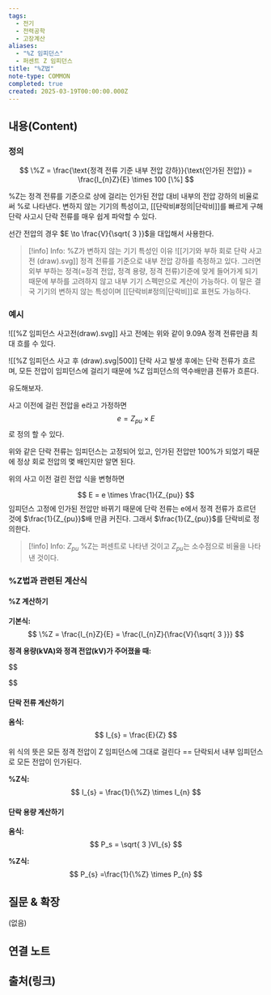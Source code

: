 ```yaml
---
tags:
  - 전기
  - 전력공학
  - 고장계산
aliases:
  - "%Z 임피던스"
  - 퍼센트 Z 임피던스
title: "%Z법"
note-type: COMMON
completed: true
created: 2025-03-19T00:00:00.000Z
---
```


## 내용(Content)

### 정의

$$
\%Z = \frac{\text{정격 전류 기준 내부 전압 강하}}{\text{인가된 전압}} = \frac{I_{n}Z}{E} \times 100 [\%]
$$

%Z는 정격 전류를 기준으로 상에 걸리는 인가된 전압 대비 내부의 전압 강하의 비율로써 %로 나타낸다. 변하지 않는 기기의 특성이고, [[단락비#정의|단락비]]를 빠르게 구해 단락 사고시 단락 전류를 매우 쉽게 파악할 수 있다.

선간 전압의 경우 $E \to \frac{V}{\sqrt{ 3 }}$을 대입해서 사용한다.

>[!info] Info: %Z가 변하지 않는 기기 특성인 이유
>![[기기와 부하 회로 단락 사고 전 (draw).svg]]
>정격 전류를 기준으로 내부 전압 강하를 측정하고 있다. 그러면 외부 부하는 정격(=정격 전압, 정격 용량, 정격 전류)기준에 맞게  들어가게 되기 때문에 부하를 고려하지 않고 내부 기기 스펙만으로 계산이 가능하다. 이 말은 결국 기기의 변하지 않는 특성이며 [[단락비#정의|단락비]]로 표현도 가능하다.

### 예시

![[%Z 임피던스 사고전(draw).svg]]
사고 전에는 위와 같이 9.09A 정격 전류만큼 최대 흐를 수 있다.

![[%Z 임피던스 사고 후 (draw).svg|500]]
단락 사고 발생 후에는 단락 전류가 흐르며, 모든 전압이 임피던스에 걸리기 때문에 %Z 임피던스의 역수배만큼 전류가 흐른다.

유도해보자.

사고 이전에 걸린 전압을 e라고 가정하면
$$
e = Z_{pu} \times E
$$
로 정의 할 수 있다.

위와 같은 단락 전류는 임피던스는 고정되어 있고, 인가된 전압만 100%가 되었기 때문에 정상 회로 전압의 몇 배인지만 알면 된다.

위의 사고 이전 걸린 전압 식을 변형하면

$$
E = e \times \frac{1}{Z_{pu}}
$$
임피던스 고정에 인가된 전압만 바뀌기 때문에 단락 전류는 e에서 정격 전류가 흐르던 것에 $\frac{1}{Z_{pu}}$배 만큼 커진다. 그래서 $\frac{1}{Z_{pu}}$를 단락비로 정의한다.

>[!info] Info: $Z_{pu}$
>%Z는 퍼센트로 나타낸 것이고 $Z_{pu}$는 소수점으로 비율을 나타낸 것이다.

### %Z법과 관련된 계산식

#### %Z 계산하기

**기본식:**
$$
\%Z = \frac{I_{n}Z}{E} = \frac{I_{n}Z}{\frac{V}{\sqrt{ 3 }}}
$$

**정격 용량(kVA)와 정격 전압(kV)가 주어졌을 때:**

$$

$$

#### 단락 전류 계산하기

**옴식:**
$$
I_{s} = \frac{E}{Z}
$$

위 식의 뜻은 모든 정격 전압이 Z 임피던스에 그대로 걸린다 == 단락되서 내부 임피던스로 모든 전압이 인가된다.

**%Z식:**
$$
I_{s} = \frac{1}{\%Z} \times I_{n}
$$

#### 단락 용량 계산하기

**옴식:**
$$
P_s = \sqrt{ 3 }VI_{s}
$$

**%Z식:**
$$
P_{s} =\frac{1}{\%Z} \times P_{n}
$$


## 질문 & 확장

(없음)

## 연결 노트

## 출처(링크)





